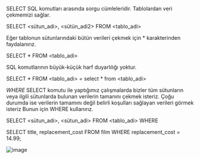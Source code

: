 SELECT
SQL komutları arasında sorgu cümleleridir. Tablolardan veri çekmemizi sağlar.

SELECT <sütun_adi>, <sütün_adi2> FROM <tablo_adi>

Eğer tablonun sütunlarındaki bütün verileri çekmek için * karakterinden faydalanırız.

SELECT * FROM <tablo_adi>

SQL komutlarının büyük-küçük harf duyarlılığı yoktur.

SELECT * FROM <tablo_adi> = select * from <tablo_adi>

*WHERE*
SELECT komutu ile yaptığımız çalışmalarda bizler tüm sütunların veya ilgili sütunlarda bulunan verilerin tamanını çekmek isteriz. 
Çoğu durumda ise verilerin tamamını değil belirli koşulları sağlayan verileri görmek isteriz Bunun için WHERE kullanırız.

SELECT <sütun_adi>, <sütun_adi> FROM <tablo_adi> WHERE <kosul>

SELECT title, replacement_cost FROM film WHERE replacement_cost = 14.99;
  
![image](https://user-images.githubusercontent.com/45708619/230840484-a7f5636e-2b9e-46a0-93b6-074ee3dc33ba.png)
